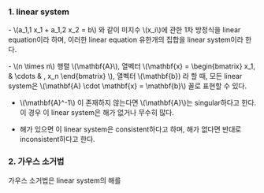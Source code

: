 ### 1. linear system

\- \\(a_1,1 x_1 + a_1,2 x_2 = b\\) 와 같이 미지수 \\(x_i\\)에 관한 1차 방정식을 linear equation이라 하며, 이러한 linear equation 유한개의 집합을 linear system이라 한다.

\- \\(n \times n\\) 행렬 \\(\mathbf{A}\\), 열벡터 \\(\mathbf{x} = \begin{bmatrix} x_1, & \cdots & , x_n \end{bmatrix} \\), 열벡터 \\(\mathbf{b\}\) 라 할 때, 모든 linear system은 \\(\mathbf{A} \cdot \mathbf{x} = \mathbf{b}\\) 꼴로 표현할 수 있다.

- \\(\mathbf{A}^-1\\) 이 존재하지 않는다면 \\(\mathbf{A}\\)는 singular하다고 한다. 이 경우 이 linear system은 해가 없거나 무수히 많다.

- 해가 있으면 이 linear system은 consistent하다고 하며, 해가 없다면 반대로 inconsistent하다고 한다.


### 2. 가우스 소거법

가우스 소거법은 linear system의 해를 